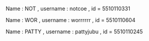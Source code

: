 Name : NOT   ,  username : notcoe    ,  id = 5510110331

Name : WOR   ,  username : worrrrrr  ,  id = 5510110604

Name : PATTY ,  username : pattyjubu ,  id = 5510110245

